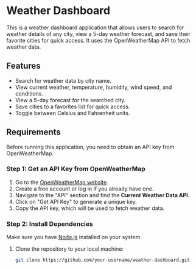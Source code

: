 # Weather Dashboard

This is a weather dashboard application that allows users to search for weather details of any city, view a 5-day weather forecast, and save their favorite cities for quick access. It uses the OpenWeatherMap API to fetch weather data.

## Features

- Search for weather data by city name.
- View current weather, temperature, humidity, wind speed, and conditions.
- View a 5-day forecast for the searched city.
- Save cities to a favorites list for quick access.
- Toggle between Celsius and Fahrenheit units.

## Requirements

Before running this application, you need to obtain an API key from OpenWeatherMap.

### Step 1: Get an API Key from OpenWeatherMap

1. Go to the [OpenWeatherMap website](https://openweathermap.org/).
2. Create a free account or log in if you already have one.
3. Navigate to the "API" section and find the **Current Weather Data API**.
4. Click on "Get API Key" to generate a unique key.
5. Copy the API key, which will be used to fetch weather data.

### Step 2: Install Dependencies

Make sure you have [Node.js](https://nodejs.org/en/) installed on your system.

1. Clone the repository to your local machine:
   ```bash
   git clone https://github.com/your-username/weather-dashboard.git
